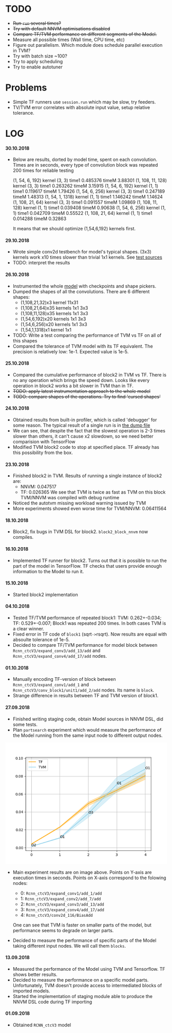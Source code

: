 TODO
====

* ~~Run `run` several times?~~
* ~~Try with default NNVM optimisations disabled~~
* ~~Compare TF/TVM performance on different segments of the Model.~~
* Measure all possible times (Wall time, CPU time, etc)
* Figure out parallelism. Which module does schedule parallel execution in TVM?
* Try with batch size ~100?
* Try to apply scheduling
* Try to enable autotuner

Problems
========

* Simple TF runners use `session.run` which may be slow, try feeders.
* TV/TVM error correlates with absolute input value, setup relative tolerance.


LOG
===

#### 30.10.2018
* Below are results, dorted by model time, spent on each convolution.  Times are
  in seconds, every type of convolution block was repeated 200 times for
  reliable testing

  (1, 54, 6, 192)   kernel (3, 3)  time1 0.485376 timeM 3.88301
  (1, 108, 11, 128) kernel (3, 3)  time1 0.263262 timeM 3.15915
  (1, 54, 6, 192)   kernel (1, 1)  time1 0.119617 timeM 1.79426
  (1, 54, 6, 256)   kernel (3, 3)  time1 0.247189 timeM 1.48313
  (1, 54, 1, 1318)  kernel (1, 1)  time1 1.146242 timeM 1.14624
  (1, 108, 21, 64)  kernel (3, 3)  time1 0.091557 timeM 1.09869
  (1, 108, 11, 128) kernel (1, 1)  time1 0.039408 timeM 0.90638
  (1, 54, 6, 256)   kernel (1, 1)  time1 0.042709 timeM 0.55522
  (1, 108, 21, 64)  kernel (1, 1)  time1 0.014288 timeM 0.32863

  It means that we should optimize (1,54,6,192) kernels first.

#### 29.10.2018
* Wrote simple conv2d testbench for model's typical shapes. (3x3) kernels work
  x10 times slower than trivial 1x1 kernels. See [test sources](./convperf.py)
* TODO: interpret the results

#### 26.10.2018
* Instrumented the whole [model](./model0v2.py) with checkpoints and shape
  pickers.
* Dumped the shapes of all the convolutions. There are 6 different shapes:
  - (1,108,21,32)x3    kernel 11x31
  - (1,108,21,64)x35   kernels 1x1 3x3
  - (1,108,11,128)x35  kernels 1x1 3x3
  - (1,54,6,192)x20    kernels 1x1 3x3
  - (1,54,6,256)x20    kernels 1x1 3x3
  - (1,54,1,1318)x1    kernel 1x1
* TODO: Write a test comparing the performance of TVM vs TF on all of this
  shapes
* Compared the tolerance of TVM model with its TF equivalent. The
  precision is relatively low: 1e-1. Expected value is 1e-5.

#### 25.10.2018
* Compared the cumulative performance of block2 in TVM vs TF. There is no any
  operation which brings the speed down. Looks like every operation in block2 works
  a bit slower in TVM than in TF.
* ~~TODO: apply latest instrumentation approach to the whole model~~
* ~~TODO: compare shapes of the operations. Try to find 'cursed shapes'~~

#### 24.10.2018
* Obtained results from built-in profiler, which is called 'debugger' for some
  reason. The typical result of a single run is in
  [the dump file](./data/block2-timings-sorted.txt)
* We can see, that despite the fact that the slowest operation is 2-3 times
  slower than others, it can't cause x2 slowdown, so we need better
  comparision with TensorFlow
* Modified TVM block2 code to stop at specified place. TF already has this
  possibility from the box.

#### 23.10.2018
* Finished block2 in TVM. Results of running a single instance of block2 are:
  - NNVM: 0.047517
  - TF:   0.026365
  We see that TVM is twice as fast as TVM on this block
  TVM/NNVM was compiled with debug runtime
* Noticed the autotvm missing workload warning issued by TVM
* More experiments showed even worse time for TVM/NNVM: 0.06411564

#### 18.10.2018
* Block2, fix bugs in TVM DSL for block2. `block2_block_nnvm` now compiles.

#### 16.10.2018
* Implemented TF runner for block2. Turns out that it is possible to run the
  part of the model in TensorFlow. TF checks that users provide enough
  information to the Model to run it.

#### 15.10.2018
* Started block2 implementation

#### 04.10.2018
* Tested TF/TVM performance of repeated block1: TVM: 0.262+-0.034; TF:
  0.529+-0.007; Block1 was repeated 200 times. In both cases TVM is a clear
  winner.
* Fixed error in TF code of `block1` (sqrt`->`rsqrt). Now results are equal
  with absoulte tolerance of 1e-5.
* Decided to compare TF/TVM performance for model block between
  `Rcnn_ctcV3/expand_conv3/add_13/add` and `Rcnn_ctcV3/expand_conv4/add_17/add`
  nodes.

#### 01.10.2018
* Manually encoding TF-version of block between `Rcnn_ctcV3/expand_conv1/add_1`
  and `Rcnn_ctcV3/conv_block1/unit1/add_2/add` nodes. Its name is `block`.
* Strange difference in results between TF and TVM version of block1.

#### 27.09.2018
* Finished writing staging code, obtain Model sources in NNVM DSL, did some
  tests.
* Plan `partsearch` experiment which would measure the performance of the Model
  running from the same input node to different output nodes.

![partsearch](./partsearch.png)

* Main experiment results are on image above.
  Points on Y-axis are execution times in seconds.
  Points on X-axis correspond to the folowing nodes:

  - 0: `Rcnn_ctcV3/expand_conv1/add_1/add`
  - 1: `Rcnn_ctcV3/expand_conv2/add_7/add`
  - 2: `Rcnn_ctcV3/expand_conv3/add_13/add`
  - 3: `Rcnn_ctcV3/expand_conv4/add_17/add`
  - 4: `Rcnn_ctcV3/conv2d_116/BiasAdd`

  One can see that TVM is faster on smaller parts of the model, but performance
  seems to degrade on larger parts.
* Decided to measure the performance of specific parts of the Model taking
  different input nodes. We will call them `blocks`.


#### 13.09.2018
* Measured the performance of the Model using TVM and Tensorflow.
  TF shows better results.
* Decided to measure the performance on a specific model parts. Unfortunately,
  TVM doesn't provide access to intermediated blocks of imported models.
* Started the implementation of staging module able to produce the NNVM DSL code
  during TF importing

#### 01.09.2018
* Obtained `RCNN_ctcV3` model

